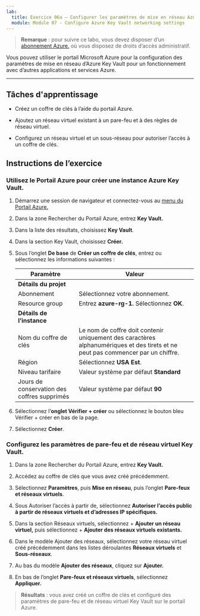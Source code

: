 ```yaml
---
lab:
  title: Exercice 06a – Configurer les paramètres de mise en réseau Azure Key Vault
  module: Module 07 - Configure Azure Key Vault networking settings
---
```



>**Remarque** : pour suivre ce labo, vous devez disposer d’un [abonnement Azure.](https://azure.microsoft.com/en-us/free/?azure-portal=true) où vous disposez de droits d’accès administratif. 


Vous pouvez utiliser le portail Microsoft Azure pour la configuration des paramètres de mise en réseau d’Azure Key Vault pour un fonctionnement avec d’autres applications et services Azure. 

---

## Tâches d'apprentissage

- Créez un coffre de clés à l’aide du portail Azure.

- Ajoutez un réseau virtuel existant à un pare-feu et à des règles de réseau virtuel.

- Configurez un réseau virtuel et un sous-réseau pour autoriser l’accès à un coffre de clés.

## Instructions de l’exercice 

### Utilisez le Portail Azure pour créer une instance Azure Key Vault.

1. Démarrez une session de navigateur et connectez-vous au [menu du Portail Azure.](https://portal.azure.com/)
   
2. Dans la zone Rechercher du Portail Azure, entrez **Key Vault.**

3. Dans la liste des résultats, choisissez **Key Vault**.

4. Dans la section Key Vault, choisissez **Créer.**

5. Sous l’onglet **De base** de **Créer un coffre de clés**, entrez ou sélectionnez les informations suivantes :
   
   |Paramètre|Valeur|
   |---|---|
   |**Détails du projet**|
   |Abonnement|Sélectionnez votre abonnement.|
   |Resource group|Entrez **azure-rg-1.** Sélectionnez **OK**.|
   |**Détails de l’instance**|
   |Nom du coffre de clés|Le nom de coffre doit contenir uniquement des caractères alphanumériques et des tirets et ne peut pas commencer par un chiffre.|
   |Région|Sélectionnez **USA Est**.|
   |Niveau tarifaire|Valeur système par défaut **Standard**|
   |Jours de conservation des coffres supprimés|Valeur système par défaut **90**|

7. Sélectionnez l’**onglet Vérifier + créer** ou sélectionnez le bouton bleu Vérifier + créer en bas de la page.
  
8. Sélectionnez **Créer**.

### Configurez les paramètres de pare-feu et de réseau virtuel Key Vault.

1. Dans la zone Rechercher du Portail Azure, entrez **Key Vault.**

2. Accédez au coffre de clés que vous avez créé précédemment.

3. Sélectionnez **Paramètres**, puis **Mise en réseau**, puis l’onglet **Pare-feux et réseaux virtuels**.
   
4. Sous Autoriser l’accès à partir de, sélectionnez **Autoriser l’accès public à partir de réseaux virtuels et d’adresses IP spécifiques.**

5. Dans la section Réseaux virtuels, sélectionnez + **Ajouter un réseau virtuel,** puis sélectionnez + **Ajouter des réseaux virtuels existants.**

6. Dans le modèle Ajouter des réseaux, sélectionnez votre réseau virtuel créé précédemment dans les listes déroulantes **Réseaux virtuels** et **Sous-réseaux**.

7. Au bas du modèle **Ajouter des réseaux**, cliquez sur **Ajouter.**

8. En bas de l’onglet **Pare-feux et réseaux virtuels**, sélectionnez **Appliquer.**

  > **Résultats** : vous avez créé un coffre de clés et configuré des paramètres de pare-feu et de réseau virtuel Key Vault sur le portail Azure.
